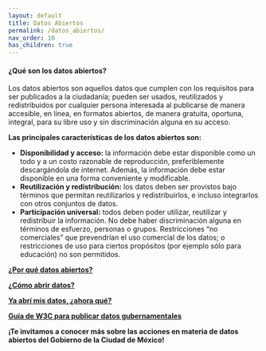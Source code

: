 ```yaml
---
layout: default
title: Datos Abiertos
permalink: /datos_abiertos/
nav_order: 10
has_children: true
---
```


<h4><b> ¿Qué son los datos abiertos? </b> </h4>

<p>Los datos abiertos son aquellos datos que cumplen con los requisitos para ser publicados a la ciudadanía; pueden ser usados, reutilizados y redistribuidos por cualquier persona interesada al publicarse de manera accesible, en línea, en formatos abiertos, de manera gratuita, oportuna, integral, para su libre uso y sin discriminación alguna en su acceso.
</p>
<p>
<strong>Las principales características de los datos abiertos son:</strong>
</p>
<ul>
  <li> <strong>Disponibilidad y acceso:</strong> la información debe estar disponible como un todo y a un costo razonable de reproducción, preferiblemente descargándola de internet. Además, la información debe estar disponible en una forma conveniente y modificable.</li>
  <li> <strong>Reutilización y redistribución:</strong> los datos deben ser provistos bajo términos que permitan reutilizarlos y redistribuirlos, e incluso integrarlos con otros conjuntos de datos.</li>
  <li> <strong>Participación universal:</strong> todos deben poder utilizar, reutilizar y redistribuir la información. No debe haber discriminación alguna en términos de esfuerzo, personas o grupos. Restricciones “no comerciales” que prevendrían el uso comercial de los datos; o restricciones de uso para ciertos propósitos (por ejemplo sólo para educación) no son permitidos.</li>
</ul>
<p> <strong> <a href="https://opendatahandbook.org/guide/es/why-open-data/">¿Por qué datos abiertos? </a> </strong> </p>  
<p> <strong> <a href="https://opendatahandbook.org/guide/es/how-to-open-up-data/">¿Cómo abrir datos? </a> </strong> </p> 
<p> <strong> <a href="https://opendatahandbook.org/guide/es/following-up/">Ya abrí mis datos, ¿ahora qué? </a> </strong> </p>  
<p> <strong> <a href="https://www.w3.org/TR/gov-data/">Guía de W3C para publicar datos gubernamentales </a> </strong> </p> 


<p><strong>¡Te invitamos a conocer más sobre las acciones en materia de datos abiertos del Gobierno de la Ciudad de México!</strong></p>






